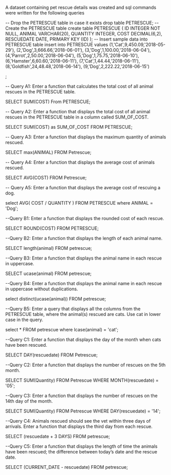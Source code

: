 A dataset containing pet rescue details was created and sql commands were written for the following queries

-- Drop the PETRESCUE table in case it exists
drop table PETRESCUE;
-- Create the PETRESCUE table 
create table PETRESCUE (
	ID INTEGER NOT NULL,
	ANIMAL VARCHAR(20),
	QUANTITY INTEGER,
	COST DECIMAL(6,2),
	RESCUEDATE DATE,
	PRIMARY KEY (ID)
	);
-- Insert sample data into PETRESCUE table
insert into PETRESCUE values 
	(1,'Cat',9,450.09,'2018-05-29'),
	(2,'Dog',3,666.66,'2018-06-01'),
	(3,'Dog',1,100.00,'2018-06-04'),
	(4,'Parrot',2,50.00,'2018-06-04'),
	(5,'Dog',1,75.75,'2018-06-10'),
	(6,'Hamster',6,60.60,'2018-06-11'),
	(7,'Cat',1,44.44,'2018-06-11'),
	(8,'Goldfish',24,48.48,'2018-06-14'),
	(9,'Dog',2,222.22,'2018-06-15')
	
;

-- Query A1: Enter a function that calculates the total cost of all animal rescues in the PETRESCUE table.

SELECT SUM(COST) From PETRESCUE;

-- Query A2: Enter a function that displays the total cost of all animal rescues in the PETRESCUE table in a column called SUM_OF_COST.

SELECT SUM(COST) as SUM_OF_COST FROM PETRESCUE;

-- Query A3: Enter a function that displays the maximum quantity of animals rescued.

SELECT max(ANIMAL) FROM Petrescue;

-- Query A4: Enter a function that displays the average cost of animals rescued.

SELECT AVG(COST) FROM Petrescue;

-- Query A5: Enter a function that displays the average cost of rescuing a dog.

select AVG( COST / QUANTITY ) FROM PETRESCUE where ANIMAL = 'Dog';



--Query B1: Enter a function that displays the rounded cost of each rescue.

SELECT ROUND(COST) FROM PETRESCUE;  

--Query B2: Enter a function that displays the length of each animal name.

SELECT length(animal) FROM petrescue;

--Query B3: Enter a function that displays the animal name in each rescue in uppercase.

SELECT ucase(animal) FROM petrescue;

--Query B4: Enter a function that displays the animal name in each rescue in uppercase without duplications.

select distinct(ucase(animal)) FROM petrescue;

--Query B5: Enter a query that displays all the columns from the PETRESCUE table, where the animal(s) rescued are cats. Use cat in lower case in the query.

select * FROM petrescue where lcase(animal) = 'cat';



--Query C1: Enter a function that displays the day of the month when cats have been rescued.

SELECT DAY(rescuedate) FROM Petrescue;

--Query C2: Enter a function that displays the number of rescues on the 5th month.

SELECT SUM(Quantity) FROM Petrescue WHERE MONTH(rescuedate) = '05';

--Query C3: Enter a function that displays the number of rescues on the 14th day of the month.

SELECT SUM(Quantity) FROM Petrescue WHERE DAY(rescuedate) = '14';

--Query C4: Animals rescued should see the vet within three days of arrivals. Enter a function that displays the third day from each rescue.

SELECT (rescuedate + 3 DAYS) FROM petrescue;

--Query C5: Enter a function that displays the length of time the animals have been rescued; the difference between today’s date and the rescue date.

SELECT (CURRENT_DATE - rescuedate) FROM petrescue;
